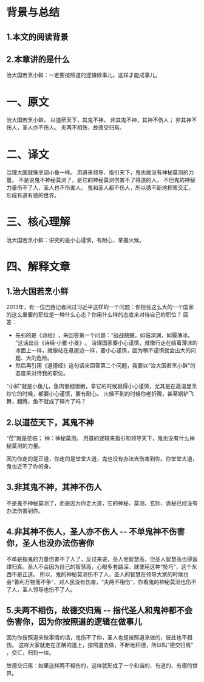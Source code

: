 # 背景与总结
## 1.本文的阅读背景

## 2.本章讲的是什么
治大国若烹小鲜：一定要按照道的逻辑做事儿，这样才能成事儿。

# 一、原文
治大国若烹小鲜。
以道莅天下，其鬼不神。
非其鬼不神，其神不伤人；
非其神不伤人，圣人亦不伤人。
夫两不相伤，故德交归焉。

# 二、译文
治理大国就像烹调小鱼一样。
用道来领导、指引天下，鬼也就没有神秘莫测的力量。
不是说鬼不神秘莫测了，是它的神秘莫测伤害不了得道的人。
不但鬼的神秘力量伤不了人，圣人也不伤害人。
鬼和圣人都不伤人，所以德不断地积累交汇，形成有道有德的世界。


# 三、核心理解
治大国若烹小鲜：讲究的是小心谨慎，有耐心，掌握火候。

# 四、解释文章
## 1.治大国若烹小鲜
2013年，有一位巴西记者问过习近平这样的一个问题：你担任这么大的一个国家的这么重要的职位是一种什么心态？你用什么样的态度来对待自己的职位？
回答：
* 先引的是《诗经》​，来回答第一个问题：​“战战兢兢，如临深渊，如履薄冰。​”这话出自《诗经·小雅·小旻》​。
治理国家要小心谨慎，就像行走在结着薄冰的冰面上一样，就像站在悬崖边一样，要小心谨慎，因为稍不谨慎就会出大的问题、大的危险。
* 然后再引用《道德经》这句话来回答第二个问题，我要以“治大国若烹小鲜”的态度来对待我的职位。


​“小鲜”就是小鱼儿，鱼肉很细很嫩，拿它的时候就得小心谨慎，尤其是在高温里烹炒它的时候，都要小心谨慎，要有耐心。
火候不到的时候你老折腾，甚至锅铲飞舞，翻腾，鱼不就成了碎片了吗？

## 2.以道莅天下，其鬼不神
​“莅”就是莅临；
神：神秘莫测。
用道的逻辑来指引和领导天下，鬼也没有什么神秘莫测的力量。

因为你走的是正道，你走的是堂堂大道，鬼也没有办法去伤害到你。你堂堂大道，鬼也近不了你的身。

## 3.非其鬼不神，其神不伤人
不是鬼不神秘莫测了，而是因为你走大道，它的神秘、莫测、玄妙、诡秘已经没有办法伤害到你。

## 4.非其神不伤人，圣人亦不伤人 -- 不单鬼神不伤害你，圣人也没办法伤害你
不单是指鬼的力量伤害不了人了，反过来说，圣人他智慧高，但圣人智慧高也得返璞归真。圣人不会因为自己的智慧高，心眼多套路深，就使用这种“技巧”​，这个东西不是正道。
所以，鬼的神秘莫测伤不了人，圣人的智慧在领导大家的时候也会“善利万物而不争”​，对人民没有伤害，​“夫两不相伤”​，你看鬼的神秘莫测也伤不了人，圣人领导也伤不了人。

## 5.夫两不相伤，故德交归焉 -- 指代圣人和鬼神都不会伤害你，因为你按照道的逻辑在做事儿
因为你按照道来做事情的话，鬼伤不了你，圣人也是按照道来做的，彼此也不相伤。
这样大家就走在正确的道上，按照道去做，不断地积德，所以叫“德交归焉”​，交汇，归到一块。

故德交归焉：如果这样两不相伤的，这样就形成了一个和谐的、有道的、有德的世界。